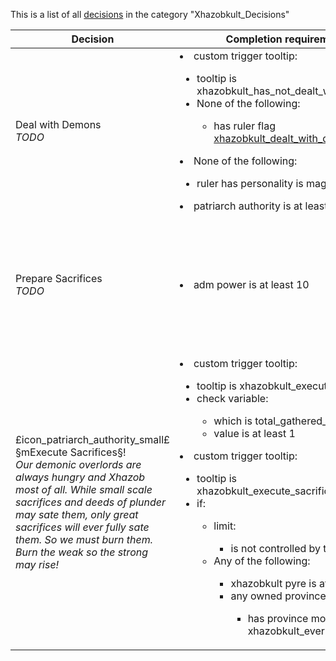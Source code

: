 This is a list of all [decisions](decisions.md) in the category "Xhazobkult_Decisions"

| Decision | Completion requirements | Effects | Requirements to appear |
| ----- | ------ | ----- | ------ |
| <a name="xhazobkult_deal_with_demons">Deal with Demons</a><br />*TODO* | <li>custom trigger tooltip:</li><ul><li>tooltip is xhazobkult_has_not_dealt_with_demons_tt</li><li>None of the following:</li><ul><li>has ruler flag [xhazobkult_dealt_with_demons](../flags/xhazobkult_dealt_with_demons.md)</li></ul></ul><li>None of the following:</li><ul><li>ruler has personality is mage_personality</li></ul><li>patriarch authority is at least 0.1</li> | <li>add patriarch authority = -0.1</li><li>the event [Facing the Demon](../events/facing_the_demon.md) happens</li><li>hidden effect:</li><ul><li>set ruler flag [xhazobkult_dealt_with_demons](../flags/xhazobkult_dealt_with_demons.md)</li></ul> | <li>never</li><li>religion is xhazobkult</li> |
| <a name="xhazobkult_prepare_sacrifices">Prepare Sacrifices</a><br />*TODO* | <li>adm power is at least 10</li> | <li>add adm power = -10</li><li>custom tooltip = We will unlock a special edict that builds a pyre in an area and starts gathering sacrifices from the area's provinces at the cost of development and devastation. Once sacrifices are gathered we can use a new decision 'execute sacrifices' to burn them all and gain an appropriate amount of Demonic Power.</li><li>set country flag [xhazobkult_prepare_sacrifices_flag](../flags/xhazobkult_prepare_sacrifices_flag.md)</li> | <li>never</li><li>religion is xhazobkult</li><li>None of the following:</li><ul><li>has country flag [xhazobkult_prepare_sacrifices_flag](../flags/xhazobkult_prepare_sacrifices_flag.md)</li></ul> |
| <a name="xhazobkult_execute_sacrifices">£icon_patriarch_authority_small£ §mExecute Sacrifices§!</a><br />*Our demonic overlords are always hungry and Xhazob most of all. While small scale sacrifices and deeds of plunder may sate them, only great sacrifices will ever fully sate them. So we must burn them. Burn the weak so the strong may rise!* | <li>custom trigger tooltip:</li><ul><li>tooltip is xhazobkult_execute_sacrifices_tt</li><li>check variable:</li><ul><li>which is total_gathered_sacrifices</li><li>value is at least 1</li></ul></ul><li>custom trigger tooltip:</li><ul><li>tooltip is xhazobkult_execute_sacrifices_2_tt</li><li>if:</li><ul><li>limit:</li><ul><li>is not controlled by the AI</li></ul><li>Any of the following:</li><ul><li>xhazobkult pyre is at least 1</li><li>any owned province:</li><ul><li>has province modifier xhazobkult_everpyre</li></ul></ul></ul></ul> | <li>the event [The Pyre Burns!](../events/the_pyre_burns.md) happens</li><li>custom tooltip = We will gain §Y[Root.total_gathered_sacrifices.GetValue]§! Demonic Power from burning the gathered sacrifices.</li><li>hidden effect:</li><ul><li>country gets the modifier xhazobkult_recent_sacrifice for 30 days</li></ul> | <li>religion is xhazobkult</li><li>None of the following:</li><ul><li>has country modifier xhazobkult_recent_sacrifice</li></ul> |
